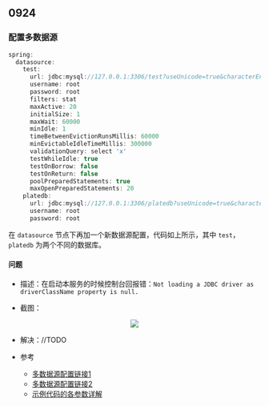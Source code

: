 ## 0924

### 配置多数据源

~~~java
spring:
  datasource:
    test:
      url: jdbc:mysql://127.0.0.1:3306/test?useUnicode=true&characterEncoding=utf-8&useSSL=false
      username: root
      password: root
      filters: stat
      maxActive: 20
      initialSize: 1
      maxWait: 60000
      minIdle: 1
      timeBetweenEvictionRunsMillis: 60000
      minEvictableIdleTimeMillis: 300000
      validationQuery: select 'x'
      testWhileIdle: true
      testOnBorrow: false
      testOnReturn: false
      poolPreparedStatements: true
      maxOpenPreparedStatements: 20
    platedb:
      url: jdbc:mysql://127.0.0.1:3306/platedb?useUnicode=true&characterEncoding=utf-8&useSSL=false
      username: root
      password: root
~~~



在 `datasource` 节点下再加一个新数据源配置，代码如上所示，其中 `test`，`platedb` 为两个不同的数据库。

#### 问题

- 描述：在启动本服务的时候控制台回报错：`Not loading a JDBC driver as driverClassName property is null.`

- 截图：

<div align=center><img src="https://mortre-picgo.oss-cn-beijing.aliyuncs.com/20190925140335.png"/></div>

- 解决：//TODO





- 参考
  - [多数据源配置链接1](https://blog.csdn.net/every__day/article/details/78721856)
  - [多数据源配置链接2](https://blog.csdn.net/neosmith/article/details/61202084)
  - [示例代码的各参数详解](https://blog.csdn.net/john1337/article/details/99678902)

